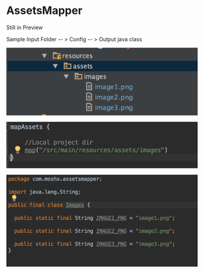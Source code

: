 # AssetsMapper
Still in Preview

Sample
Input Folder -- > Config -- > Output java class

![Input](https://github.com/MoshDev/AssetsMapper/blob/master/arts/Screen%20Shot%202016-01-21%20at%2014.40.17.png?raw=true)

![Config](https://github.com/MoshDev/AssetsMapper/blob/master/arts/Screen%20Shot%202016-01-21%20at%2014.40.36.png?raw=true)

![Output](https://github.com/MoshDev/AssetsMapper/blob/master/arts/Screen%20Shot%202016-01-21%20at%2014.40.43.png?raw=true)
